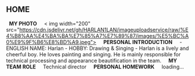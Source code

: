 ## HOME

  **MY PHOTO**  
  < img width="200" src="https://cdn.jsdelivr.net/gh/HARLAN1LAN/imageuploadservice/raw/%E4%B8%AA%E4%BA%BA%E7%85%A7%E7%89%87/images/%E5%BC%A0%E9%9F%B6%E8%BD%A9.jpeg"></div>
  
  **PERSONAL INTRODUCTION**  
  - ENGLISH NAME: Harlan
            - HOBBY: Drawing & Singing
            - Harlan is a lively and cheerful boy. He loves painting and singing.
            He is mainly responsible for technical processing and appearance beautification in the team.
  
  **MY TEAM ROLE**  
  Technical director
  
  **PERSONAL HOMEWORK**  
  loading...